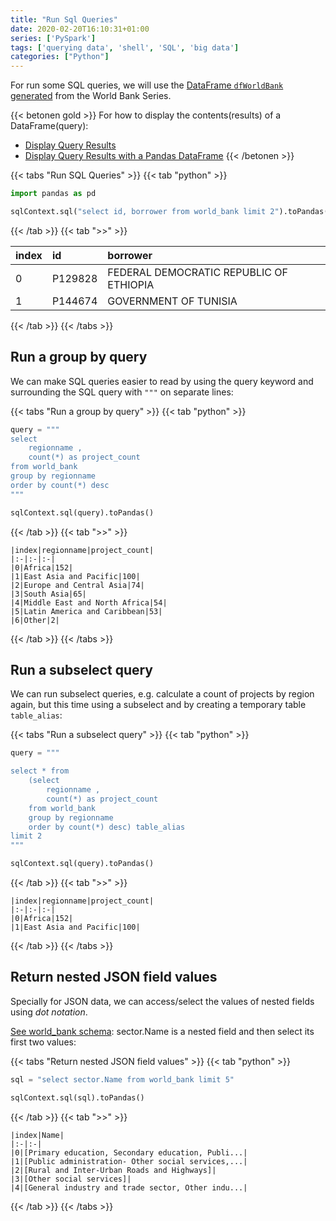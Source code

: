 ```yaml
---
title: "Run Sql Queries"
date: 2020-02-20T16:10:31+01:00
series: ['PySpark']
tags: ['querying data', 'shell', 'SQL', 'big data']
categories: ["Python"]
---
```


For run some SQL queries, we will use the [DataFrame `dfWorldBank` generated](/posts/python/download-data-and-read-in-pyspark-sql) from the World Bank Series.

{{< betonen gold >}}
For how to display the contents(results) of a DataFrame(query):
 - [Display Query Results](/posts/python/display-query-results)
 - [Display Query Results with a Pandas DataFrame](/posts/python/display-query-results-with-a-pandas-dataframe) 
{{< /betonen >}}

{{< tabs "Run SQL Queries" >}}
{{< tab "python" >}}
```python
import pandas as pd

sqlContext.sql("select id, borrower from world_bank limit 2").toPandas()
``` 
{{< /tab >}}
{{< tab ">>" >}}

|index|id|borrower|
|:-|:-|:-|
|0|P129828|FEDERAL DEMOCRATIC REPUBLIC OF ETHIOPIA|
|1|P144674|GOVERNMENT OF TUNISIA|
{{< /tab >}}
{{< /tabs >}}

## Run a group by query
We can make SQL queries easier to read by using the query keyword and surrounding the SQL query with `"""` on separate lines:

{{< tabs "Run a group by query" >}}
{{< tab "python" >}}
```python
query = """
select
    regionname ,
    count(*) as project_count
from world_bank
group by regionname 
order by count(*) desc
"""

sqlContext.sql(query).toPandas()
``` 
{{< /tab >}}
{{< tab ">>" >}}
```
|index|regionname|project_count|
|:-|:-|:-|
|0|Africa|152|
|1|East Asia and Pacific|100|
|2|Europe and Central Asia|74|
|3|South Asia|65|
|4|Middle East and North Africa|54|
|5|Latin America and Caribbean|53|
|6|Other|2|
```
{{< /tab >}}
{{< /tabs >}}


## Run a subselect query
We can run subselect queries, e.g. calculate a count of projects by region again, but this time using a subselect and by creating a temporary table `table_alias`:

{{< tabs "Run a subselect query" >}}
{{< tab "python" >}}
```python
query = """

select * from
    (select
        regionname ,
        count(*) as project_count
    from world_bank
    group by regionname 
    order by count(*) desc) table_alias
limit 2
"""

sqlContext.sql(query).toPandas()
``` 
{{< /tab >}}
{{< tab ">>" >}}
```
|index|regionname|project_count|
|:-|:-|:-|
|0|Africa|152|
|1|East Asia and Pacific|100|
```
{{< /tab >}}
{{< /tabs >}}

## Return nested JSON field values

Specially for JSON data, we can access/select the values of nested fields using _dot notation_.

[See world_bank schema](/posts/python/dataframe-overview-printschema): sector.Name is a nested field and then select its first two values:

{{< tabs "Return nested JSON field values" >}}
{{< tab "python" >}}
```python
sql = "select sector.Name from world_bank limit 5"

sqlContext.sql(sql).toPandas()
``` 
{{< /tab >}}
{{< tab ">>" >}}
```
|index|Name|
|:-|:-|
|0|[Primary education, Secondary education, Publi...|
|1|[Public administration- Other social services,...|
|2|[Rural and Inter-Urban Roads and Highways]|
|3|[Other social services]|
|4|[General industry and trade sector, Other indu...|
```
{{< /tab >}}
{{< /tabs >}}